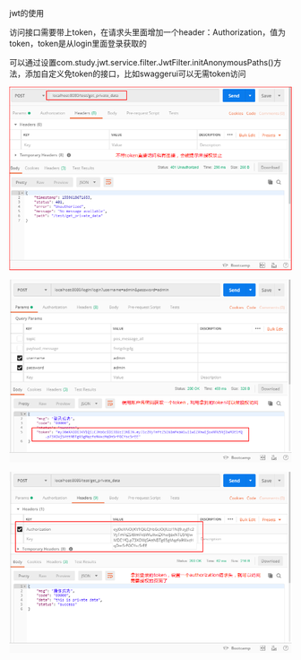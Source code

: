 jwt的使用 

访问接口需要带上token，在请求头里面增加一个header：Authorization，值为token，token是从login里面登录获取的 

可以通过设置com.study.jwt.service.filter.JwtFilter.initAnonymousPaths()方法，添加自定义免token的接口，比如swaggerui可以无需token访问

![未授权访问](https://github.com/qq1623299667/study/blob/master/jwt/src/main/resources/image/%E6%9C%AA%E6%8E%88%E6%9D%83%E8%AE%BF%E9%97%AE.png)

![登录获取token](https://github.com/qq1623299667/study/blob/master/jwt/src/main/resources/image/%E7%99%BB%E5%BD%95%E8%8E%B7%E5%8F%96token.png)

![授权访问](https://github.com/qq1623299667/study/blob/master/jwt/src/main/resources/image/%E6%8E%88%E6%9D%83%E8%AE%BF%E9%97%AE.png)


